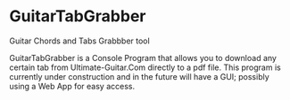 # GuitarTabGrabber

Guitar Chords and Tabs Grabbber tool

GuitarTabGrabber is a Console Program that allows you to download any certain tab from Ultimate-Guitar.Com directly to a pdf file. This program is currently under construction and in the future will have a GUI; possibly using a Web App for easy access.
